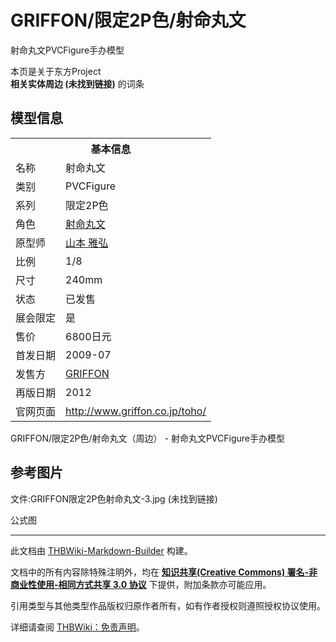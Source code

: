 # GRIFFON/限定2P色/射命丸文

<!-- source html: G:\repos\THBWiki-Markdown-Builder\THBWikiMarkdown\Temp\main\9\9a\ns0%3AGRIFFON%2F%E9%99%90%E5%AE%9A2P%E8%89%B2%2F%E5%B0%84%E5%91%BD%E4%B8%B8%E6%96%87.html -->

射命丸文PVCFigure手办模型

本页是关于东方Project  
 **相关实体周边 (未找到链接)** 的词条
## 模型信息

<table><tbody><tr><th colspan="2">基本信息</th></tr><tr><td class="label">名称</td><td> 射命丸文 </td></tr><tr><td class="label">类别</td><td>PVCFigure</td></tr><tr><td class="label">系列</td><td>限定2P色</td></tr><tr><td class="label">角色</td><td><a href="./射命丸文.md" title="射命丸文">射命丸文</a></td></tr><tr><td class="label">原型师</td><td><a href="/index.php?title=%E5%B1%B1%E6%9C%AC_%E9%9B%85%E5%BC%98&amp;action=edit&amp;redlink=1" class="new" title="山本 雅弘（页面不存在）">山本 雅弘</a></td></tr><tr><td class="label">比例</td><td>1/8</td></tr><tr><td class="label">尺寸</td><td>240mm</td></tr><tr><td class="label">状态</td><td>已发售</td></tr><tr><td class="label">展会限定</td><td>是</td></tr><tr><td class="label">售价</td><td>6800日元</td></tr><tr><td class="label">首发日期</td><td>2009-07</td></tr><tr><td class="label">发售方</td><td><a href="/index.php?title=GRIFFON&amp;action=edit&amp;redlink=1" class="new" title="GRIFFON（页面不存在）">GRIFFON</a></td></tr><tr><td class="label">再版日期</td><td>2012</td></tr><tr><td class="label">官网页面</td><td><a rel="nofollow" class="external free" href="http://www.griffon.co.jp/toho/">http://www.griffon.co.jp/toho/</a></td></tr></tbody></table>

GRIFFON/限定2P色/射命丸文（周边） - 射命丸文PVCFigure手办模型
## 参考图片



[](./文件-GRIFFON限定2P色射命丸文-1.jpg.md)


[](./文件-GRIFFON限定2P色射命丸文-2.jpg.md)


文件:GRIFFON限定2P色射命丸文-3.jpg (未找到链接)

公式图







---

此文档由 [THBWiki-Markdown-Builder](https://github.com/Delsin-Yu/THBWiki-Markdown-Builder) 构建。

文档中的所有内容除特殊注明外，均在 [**知识共享(Creative Commons) 署名-非商业性使用-相同方式共享 3.0 协议**](https://creativecommons.org/licenses/by-sa/3.0/deed.zh-hans) 下提供，附加条款亦可能应用。

引用类型与其他类型作品版权归原作者所有，如有作者授权则遵照授权协议使用。

详细请查阅 [THBWiki：免责声明](https://thbwiki.cc/THBWiki:%E5%85%8D%E8%B4%A3%E5%A3%B0%E6%98%8E)。

